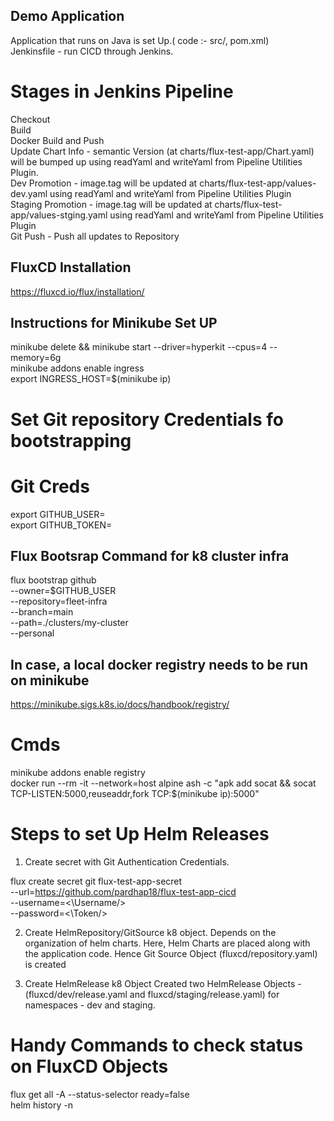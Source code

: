 ## Demo Application 
Application that runs on Java is set Up.( code :- src/, pom.xml) <br />
Jenkinsfile - run CICD through Jenkins. <br />
# Stages in Jenkins Pipeline
Checkout <br />
Build <br />
Docker Build and Push <br />
Update Chart Info - semantic Version (at charts/flux-test-app/Chart.yaml) will be bumped up using readYaml and writeYaml from  Pipeline Utilities Plugin. <br />
Dev Promotion - image.tag will be updated at charts/flux-test-app/values-dev.yaml using readYaml and writeYaml from  Pipeline Utilities Plugin <br />
Staging Promotion - image.tag will be updated at charts/flux-test-app/values-stging.yaml using readYaml and writeYaml from  Pipeline Utilities Plugin <br />
Git Push - Push all updates to Repository <br />

## FluxCD Installation
https://fluxcd.io/flux/installation/

## Instructions for Minikube Set UP
minikube delete && minikube start --driver=hyperkit --cpus=4 --memory=6g <br />
minikube addons enable ingress <br />
export INGRESS_HOST=$(minikube ip) <br />

# Set Git repository Credentials fo bootstrapping
# Git Creds
export GITHUB_USER=<Username> <br />
export GITHUB_TOKEN=<Token value> <br />

## Flux Bootsrap Command for k8 cluster infra

flux bootstrap github \
  --owner=$GITHUB_USER \
  --repository=fleet-infra \
  --branch=main \
  --path=./clusters/my-cluster \
  --personal

## In case, a local docker registry needs to be run on minikube
https://minikube.sigs.k8s.io/docs/handbook/registry/
# Cmds
 minikube addons enable registry <br />
 docker run --rm -it --network=host alpine ash -c "apk add socat && socat TCP-LISTEN:5000,reuseaddr,fork TCP:$(minikube ip):5000" <br />


# Steps to set Up Helm Releases
1) Create secret with Git Authentication Credentials.

flux create secret git flux-test-app-secret \
--url=https://github.com/pardhap18/flux-test-app-cicd \
--username=<\Username/> \
--password=<\Token/>

2) Create HelmRepository/GitSource k8 object. Depends on the organization of helm charts.
Here, Helm Charts are placed along with the application code. Hence Git Source Object (fluxcd/repository.yaml) is created

3) Create HelmRelease k8 Object 
Created two HelmRelease Objects - (fluxcd/dev/release.yaml and fluxcd/staging/release.yaml) for namespaces - dev and staging.

# Handy Commands to check status on FluxCD Objects
flux get all -A --status-selector ready=false <br />
helm history <Helm release name> -n <namespace> <br />





